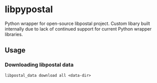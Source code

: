 # libpypostal

Python wrapper for open-source libpostal project. Custom libary built internally due to lack of continued support for current Python wrapper libraries.

## Usage

### Downloading libpostal data

```
libpostal_data download all <data-dir>
```
